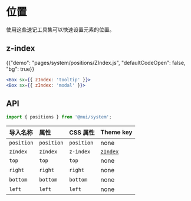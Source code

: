 # 位置

<p class="description">使用这些速记工具集可以快速设置元素的位置。</p>

## z-index

{{"demo": "pages/system/positions/ZIndex.js", "defaultCodeOpen": false, "bg": true}}

```jsx
<Box sx={{ zIndex: 'tooltip' }}>
<Box sx={{ zIndex: 'modal' }}>
```

## API

```js
import { positions } from '@mui/system';
```

| 导入名称       | 属性         | CSS 属性     | Theme key                                                      |
|:---------- |:---------- |:---------- |:-------------------------------------------------------------- |
| `position` | `position` | `position` | none                                                           |
| `zIndex`   | `zIndex`   | `z-index`  | [`zIndex`](/customization/default-theme/?expand-path=$.zIndex) |
| `top`      | `top`      | `top`      | none                                                           |
| `right`    | `right`    | `right`    | none                                                           |
| `bottom`   | `bottom`   | `bottom`   | none                                                           |
| `left`     | `left`     | `left`     | none                                                           |
